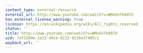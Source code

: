 ```yaml
---
content_type: external-resource
external_url: http://www.youtube.com/watch?v=WMxGVfk09lU
has_external_license_warning: true
license: https://en.wikipedia.org/wiki/All_rights_reserved
status: ''
title: http://www.youtube.com/watch?v=WMxGVfk09lU
uid: 7af3209e-1e23-40cb-8132-9110a3f405c1
wayback_url: ''
---
```

